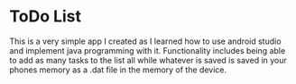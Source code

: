 # ToDo List
This is a very simple app I created as I learned how to use android studio and implement java programming with it.
Functionality includes being able to add as many tasks to the list all while whatever is saved is saved in your phones
memory as a .dat file in the memory of the device.

